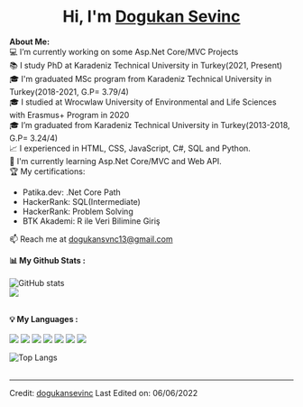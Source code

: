# <h1 align="center">Hi, I'm <a href="https://github.com/Dogukan-Sevinc">Dogukan Sevinc</a></h1>
    

<div>
<strong>About Me:</strong><br>
💻 I’m currently working on some Asp.Net Core/MVC Projects<br>
📚 I study PhD at Karadeniz Technical University in Turkey(2021, Present)<br>
🎓 I'm graduated MSc program from Karadeniz Technical University in Turkey(2018-2021, G.P= 3.79/4)<br>
🎓 I studied at Wrocwlaw University of Environmental and Life Sciences with Erasmus+ Program in 2020<br>
🎓 I’m graduated from Karadeniz Technical University in Turkey(2013-2018, G.P= 3.24/4)<br>      
📈 I experienced in HTML, CSS, JavaScript, C#, SQL and Python.<br>
📖 I'm currently learning Asp.Net Core/MVC and Web API.<br>
🏆 My certifications: 
<ul>
  <li>Patika.dev: .Net Core Path</li>
  <li>HackerRank: SQL(Intermediate)</li>
  <li>HackerRank: Problem Solving</li>
  <li>BTK Akademi: R ile Veri Bilimine Giriş</li>
</ul>
📫 Reach me at <a href="mailto:dogukansvnc13@gmail.com">dogukansvnc13@gmail.com</a><br>

 
<strong>📊 My Github Stats :</strong><br><br>
![GitHub stats](https://github-readme-stats.vercel.app/api?username=dogukan-sevinc&show_icons=true&count_private=true&include_all_commits=true&theme=radical)<br>
<img align="center" src="https://github-readme-streak-stats.herokuapp.com/?user=dogukan-sevinc&theme=radical&hide_border=true"/><br><br>
 	
<strong>💡 My Languages :</strong><br><br>
<img src="https://img.shields.io/badge/HTML-239120?style=for-the-badge&logo=html5&logoColor=white"/>
<img src="https://img.shields.io/badge/CSS-239120?&style=for-the-badge&logo=css3&logoColor=white"/> 
<img src="https://img.shields.io/badge/Bootstrap-563D7C?style=for-the-badge&logo=bootstrap&logoColor=white"/>
<img src="https://img.shields.io/badge/JavaScript-323330?style=for-the-badge&logo=javascript&logoColor=F7DF1E"/>
<img src="https://img.shields.io/badge/c%23-%23239120.svg?style=for-the-badge&logo=c-sharp&logoColor=white"/>
<img src="https://img.shields.io/badge/Python-3776AB?style=for-the-badge&logo=python&logoColor=white"/>
<img src="https://img.shields.io/badge/r-%23276DC3.svg?style=for-the-badge&logo=r&logoColor=white"/>


![Top Langs](https://github-readme-stats.vercel.app/api/top-langs/?username=dogukan-sevinc&langs_count_private=true&theme=radical&card_width=445)<br><br>


------
Credit: [dogukansevinc](https://github.com/dogukansevinc)
Last Edited on: 06/06/2022
